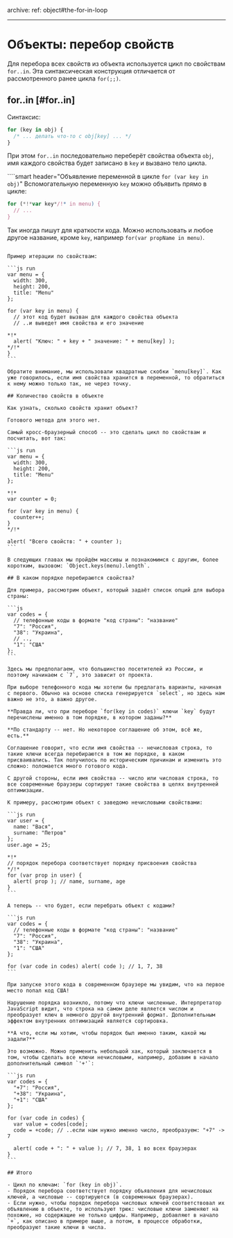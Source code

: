 archive:
  ref: object#the-for-in-loop

---

# Объекты: перебор свойств

Для перебора всех свойств из объекта используется цикл по свойствам `for..in`. Эта синтаксическая конструкция отличается от рассмотренного ранее цикла `for(;;)`.

## for..in [#for..in]

Синтаксис:

```js
for (key in obj) {
  /* ... делать что-то с obj[key] ... */
}
```

При этом `for..in` последовательно переберёт свойства объекта `obj`, имя каждого свойства будет записано в  `key` и вызвано тело цикла.

````smart header="Объявление переменной в цикле `for (var key in obj)`"
Вспомогательную переменную `key` можно объявить прямо в цикле:

```js
for (*!*var key*/!* in menu) {
  // ...
}
```

Так иногда пишут для краткости кода. Можно использовать и любое другое название, кроме `key`, например `for(var propName in menu)`.
````

Пример итерации по свойствам:

```js run
var menu = {
  width: 300,
  height: 200,
  title: "Menu"
};

for (var key in menu) {
  // этот код будет вызван для каждого свойства объекта
  // ..и выведет имя свойства и его значение

*!*
  alert( "Ключ: " + key + " значение: " + menu[key] );
*/!*
}
```

Обратите внимание, мы использовали квадратные скобки `menu[key]`. Как уже говорилось, если имя свойства хранится в переменной, то обратиться к нему можно только так, не через точку.

## Количество свойств в объекте

Как узнать, сколько свойств хранит объект?

Готового метода для этого нет.

Самый кросс-браузерный способ -- это сделать цикл по свойствам и посчитать, вот так:

```js run
var menu = {
  width: 300,
  height: 200,
  title: "Menu"
};

*!*
var counter = 0;

for (var key in menu) {
  counter++;
}
*/!*

alert( "Всего свойств: " + counter );
```

В следующих главах мы пройдём массивы и познакомимся с другим, более коротким, вызовом: `Object.keys(menu).length`.

## В каком порядке перебираются свойства?

Для примера, рассмотрим объект, который задаёт список опций для выбора страны:

```js
var codes = {
  // телефонные коды в формате "код страны": "название"
  "7": "Россия",
  "38": "Украина",
  // ..,
  "1": "США"
};
```

Здесь мы предполагаем, что большинство посетителей из России, и поэтому начинаем с `7`, это зависит от проекта.

При выборе телефонного кода мы хотели бы предлагать варианты, начиная с первого. Обычно на основе списка генерируется `select`, но здесь нам важно не это, а важно другое.

**Правда ли, что при переборе `for(key in codes)` ключи `key` будут перечислены именно в том порядке, в котором заданы?**

**По стандарту -- нет. Но некоторое соглашение об этом, всё же, есть.**

Соглашение говорит, что если имя свойства -- нечисловая строка, то такие ключи всегда перебираются в том же порядке, в каком присваивались. Так получилось по историческим причинам и изменить это сложно: поломается много готового кода.

С другой стороны, если имя свойства -- число или числовая строка, то все современные браузеры сортируют такие свойства в целях внутренней оптимизации.

К примеру, рассмотрим объект с заведомо нечисловыми свойствами:

```js run
var user = {
  name: "Вася",
  surname: "Петров"
};
user.age = 25;

*!*
// порядок перебора соответствует порядку присвоения свойства
*/!*
for (var prop in user) {
  alert( prop ); // name, surname, age
}
```

А теперь -- что будет, если перебрать объект с кодами?

```js run
var codes = {
  // телефонные коды в формате "код страны": "название"
  "7": "Россия",
  "38": "Украина",
  "1": "США"
};

for (var code in codes) alert( code ); // 1, 7, 38
```

При запуске этого кода в современном браузере мы увидим, что на первое место попал код США!

Нарушение порядка возникло, потому что ключи численные. Интерпретатор JavaScript видит, что строка на самом деле является числом и преобразует ключ в немного другой внутренний формат. Дополнительным эффектом внутренних оптимизаций является сортировка.

**А что, если мы хотим, чтобы порядок был именно таким, какой мы задали?**

Это возможно. Можно применить небольшой хак, который заключается в том, чтобы сделать все ключи нечисловыми, например, добавим в начало дополнительный символ `'+'`:

```js run
var codes = {
  "+7": "Россия",
  "+38": "Украина",
  "+1": "США"
};

for (var code in codes) {
  var value = codes[code];
  code = +code; // ..если нам нужно именно число, преобразуем: "+7" -> 7

  alert( code + ": " + value ); // 7, 38, 1 во всех браузерах
}
```

## Итого

- Цикл по ключам: `for (key in obj)`.
- Порядок перебора соответствует порядку объявления для нечисловых ключей, а числовые -- сортируются (в современных браузерах).
- Если нужно, чтобы порядок перебора числовых ключей соответствовал их объявлению в объекте, то используют трюк: числовые ключи заменяют на похожие, но содержащие не только цифры. Например, добавляют в начало `+`, как описано в примере выше, а потом, в процессе обработки, преобразуют такие ключи в числа.

